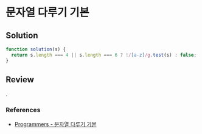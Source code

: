 # 문자열 다루기 기본

## Solution

```js
function solution(s) {
  return s.length === 4 || s.length === 6 ? !/[a-z]/g.test(s) : false;
}
```

## Review

.

### References

- [Programmers - 문자열 다루기 기본](https://school.programmers.co.kr/learn/courses/30/lessons/12918)
